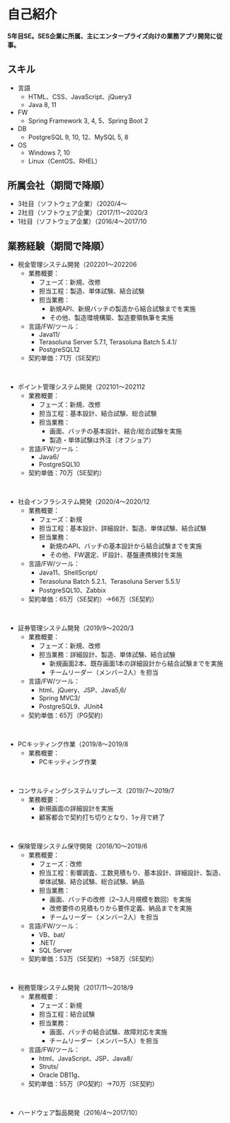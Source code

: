 # 自己紹介
#### 5年目SE。SES企業に所属、主にエンタープライズ向けの業務アプリ開発に従事。

## スキル
- 言語
	- HTML、CSS、JavaScript、jQuery3
	- Java 8, 11
- FW
	- Spring Framework 3, 4, 5、Spring Boot 2
- DB
	- PostgreSQL 9, 10, 12、MySQL 5, 8
- OS
	- Windows 7, 10
	- Linux（CentOS、RHEL）

## 所属会社（期間で降順）
- 3社目（ソフトウェア企業）（2020/4〜
- 2社目（ソフトウェア企業）（2017/11〜2020/3
- 1社目（ソフトウェア企業）（2016/4〜2017/10

## 業務経験（期間で降順）
- 税金管理システム開発（202201〜202206
	- 業務概要：
		- フェーズ：新規、改修
		- 担当工程：製造、単体試験、結合試験
		- 担当業務：
			- 新規API、新規バッチの製造から結合試験までを実施
			- その他、製造環境構築、製造要領執筆を実施
	- 言語/FW/ツール：
		- Java11/
		- Terasoluna Server 5.7.1, Terasoluna Batch 5.4.1/
		- PostgreSQL12
	- 契約単価：71万（SE契約）

<br>

- ポイント管理システム開発（202101〜202112
	- 業務概要：
		- フェーズ：新規、改修
		- 担当工程：基本設計、結合試験、総合試験
		- 担当業務：
			- 画面、バッチの基本設計、結合/総合試験を実施
			- 製造・単体試験は外注（オフショア）
	- 言語/FW/ツール：
		- Java6/
		- PostgreSQL10
	- 契約単価：70万（SE契約）

<br>

- 社会インフラシステム開発（2020/4〜2020/12
	- 業務概要：
		- フェーズ：新規
		- 担当工程：基本設計、詳細設計、製造、単体試験、結合試験
		- 担当業務：
			- 新規のAPI、バッチの基本設計から結合試験までを実施
			- その他、FW選定、IF設計、基盤連携検討を実施
	- 言語/FW/ツール：
		- Java11、ShellScript/
		- Terasoluna Batch 5.2.1、Terasoluna Server 5.5.1/
		- PostgreSQL10、Zabbix
	- 契約単価：65万（SE契約）→66万（SE契約）

<br>

- 証券管理システム開発（2019/9〜2020/3
	- 業務概要：
		- フェーズ：新規、改修
		- 担当業務：詳細設計、製造、単体試験、結合試験
			- 新規画面2本、既存画面1本の詳細設計から結合試験までを実施
			- チームリーダー（メンバー2人）を担当
	- 言語/FW/ツール：
		- html、jQuery、JSP、Java5,6/
		- Spring MVC3/
		- PostgreSQL9、JUnit4
	- 契約単価：65万（PG契約）

<br>

- PCキッティング作業（2019/8〜2019/8
	- 業務概要：
		- PCキッティング作業

<br>

- コンサルティングシステムリプレース（2019/7〜2019/7
	- 業務概要：
		- 新規画面の詳細設計を実施
		- 顧客都合で契約打ち切りとなり、1ヶ月で終了

<br>

- 保険管理システム保守開発（2018/10〜2019/6
	- 業務概要：
		- フェーズ：改修
		- 担当工程：影響調査、工数見積もり、基本設計、詳細設計、製造、単体試験、結合試験、総合試験、納品
		- 担当業務：
			- 画面、バッチの改修（2~3人月規模を数回）を実施
			- 改修要件の見積もりから要件定義、納品までを実施
			- チームリーダー（メンバー2人）を担当
	- 言語/FW/ツール：
		- VB、bat/
		- .NET/
		- SQL Server
	- 契約単価：53万（SE契約）→58万（SE契約）

<br>

- 税務管理システム開発（2017/11〜2018/9
	- 業務概要：
		- フェーズ：新規
		- 担当工程：結合試験
		- 担当業務：
			- 画面、バッチの結合試験、故障対応を実施
			- チームリーダー（メンバー5人）を担当
	- 言語/FW/ツール：
		- html、JavaScript、JSP、Java8/
		- Struts/
		- Oracle DB11g、
	- 契約単価：55万（PG契約）→70万（SE契約）

<br>

- ハードウェア製品開発（2016/4〜2017/10）
